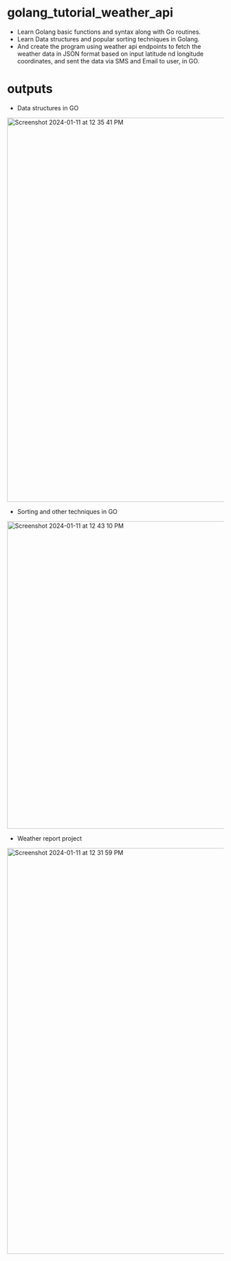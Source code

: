 # golang_tutorial_weather_api
- Learn Golang basic functions and syntax along with Go routines.
- Learn Data structures and popular sorting techniques in Golang.
- And create the program using weather api endpoints to fetch the weather data in JSON format based on input latitude nd longitude coordinates, and sent the data via SMS and Email to user, in GO.

# outputs
- Data structures in GO
<img width="892" alt="Screenshot 2024-01-11 at 12 35 41 PM" src="https://github.com/akshitmittal20/golang_tutorial_weather_api/assets/63283989/531f15de-3451-4b02-aa06-5f70ae8ce1da">

- Sorting and other techniques in GO
<img width="714" alt="Screenshot 2024-01-11 at 12 43 10 PM" src="https://github.com/akshitmittal20/golang_tutorial_weather_api/assets/63283989/7ee19117-fa10-4530-bbfe-38f74aec7f12">


- Weather report project
<img width="942" alt="Screenshot 2024-01-11 at 12 31 59 PM" src="https://github.com/akshitmittal20/golang_tutorial_weather_api/assets/63283989/9b9c92b6-3ee6-4a02-aada-ca72086e3215">


